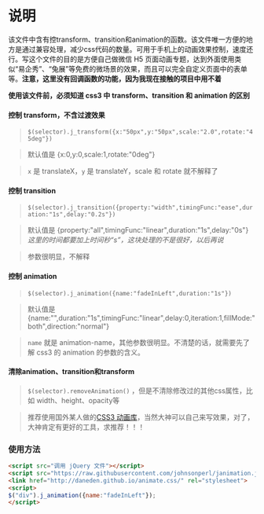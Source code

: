# 说明

该文件中含有控transform、transition和animation的函数。该文件唯一方便的地方是通过兼容处理，减少css代码的数量。可用于手机上的动画效果控制，速度还行。写这个文件的目的是方便自己做微信 H5 页面动画专题，达到外面使用类似“易企秀”、“兔展”等免费的微场景的效果，而且可以完全自定义页面中的表单等。**注意，这里没有回调函数的功能，因为我现在接触的项目中用不着**

**使用该文件前，必须知道 css3 中 transform、transition 和 animation 的区别**

#### 控制 transform，不含过渡效果
> `$(selector).j_transform({x:"50px",y:"50px",scale:"2.0",rotate:"45deg"})` 

> 默认值是 {x:0,y:0,scale:1,rotate:"0deg"}

> `x` 是 translateX，`y` 是 translateY，scale 和 rotate 就不解释了



#### 控制 transition
> `$(selector).j_transition({property:"width",timingFunc:"ease",duration:"1s",delay:"0.2s"})`

> 默认值是 {property:"all",timingFunc:"linear",duration:"1s",delay:"0s"} *这里的时间都要加上时间秒“s”，这块处理的不是很好，以后再说*

> 参数很明显，不解释

#### 控制 animation
> `$(selector).j_animation({name:"fadeInLeft",duration:"1s"})`

> 默认值是 {name:"",duration:"1s",timingFunc:"linear",delay:0,iteration:1,fillMode:"both",direction:"normal"}

> `name` 就是 animation-name，其他参数很明显。不清楚的话，就需要先了解 css3 的 animation 的参数的含义。

#### 清除animation、transition和transform
> `$(selector).removeAnimation()` ，但是不清除修改过的其他css属性，比如 width、height、opacity等

> 推荐使用国外某人做的[CSS3 动画库](http://daneden.github.io/animate.css/ "CSS3 动画库")，当然大神可以自己来写效果，对了，大神肯定有更好的工具，求推荐！！！

### 使用方法
``` html
<script src="调用 jQuery 文件"></script>
<script src="https://raw.githubusercontent.com/johnsonperl/janimation.js/master/janimation.js"></script>
<link href="http://daneden.github.io/animate.css/" rel="stylesheet">
<script>
$("div").j_animation({name:"fadeInLeft"});
</script>
```
